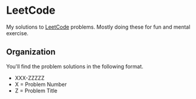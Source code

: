 # LeetCode

My solutions to [LeetCode](https://leetcode.com/) problems. Mostly doing these for fun and mental exercise.

## Organization

You'll find the problem solutions in the following format.

* XXX-ZZZZZ
* X = Problem Number
* Z = Problem Title

